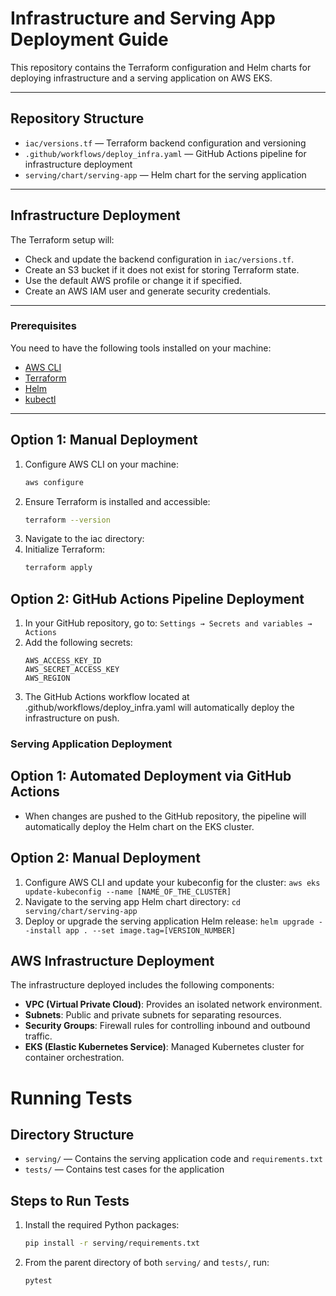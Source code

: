 # Infrastructure and Serving App Deployment Guide

This repository contains the Terraform configuration and Helm charts for deploying infrastructure and a serving application on AWS EKS.

---

## Repository Structure

- `iac/versions.tf` — Terraform backend configuration and versioning
- `.github/workflows/deploy_infra.yaml` — GitHub Actions pipeline for infrastructure deployment
- `serving/chart/serving-app` — Helm chart for the serving application

---

## Infrastructure Deployment

The Terraform setup will:
- Check and update the backend configuration in `iac/versions.tf`.
- Create an S3 bucket if it does not exist for storing Terraform state.
- Use the default AWS profile or change it if specified.
- Create an AWS IAM user and generate security credentials.

---

### Prerequisites

You need to have the following tools installed on your machine:

- [AWS CLI](https://aws.amazon.com/cli/)
- [Terraform](https://www.terraform.io/downloads.html)
- [Helm](https://helm.sh/docs/intro/install/)
- [kubectl](https://kubernetes.io/docs/tasks/tools/)

---

## Option 1: Manual Deployment

1. Configure AWS CLI on your machine:
   ```bash
   aws configure
   ```
2. Ensure Terraform is installed and accessible:
    ```bash
    terraform --version
    ```
3. Navigate to the iac directory:
4. Initialize Terraform:
    ```bash
    terraform apply
    ```
## Option 2: GitHub Actions Pipeline Deployment
1. In your GitHub repository, go to:
    `Settings → Secrets and variables → Actions`
2. Add the following secrets:
    ```
    AWS_ACCESS_KEY_ID
    AWS_SECRET_ACCESS_KEY
    AWS_REGION
    ```
3. The GitHub Actions workflow located at .github/workflows/deploy_infra.yaml will automatically deploy the infrastructure on push.

### Serving Application Deployment
## Option 1: Automated Deployment via GitHub Actions
- When changes are pushed to the GitHub repository, the pipeline will automatically deploy the Helm chart on the EKS cluster.

## Option 2: Manual Deployment
1. Configure AWS CLI and update your kubeconfig for the cluster:
    `aws eks update-kubeconfig --name [NAME_OF_THE_CLUSTER]`
2. Navigate to the serving app Helm chart directory:
    `cd serving/chart/serving-app`
3. Deploy or upgrade the serving application Helm release:
    `helm upgrade --install app . --set image.tag=[VERSION_NUMBER]`

## AWS Infrastructure Deployment

The infrastructure deployed includes the following components:

- **VPC (Virtual Private Cloud)**: Provides an isolated network environment.
- **Subnets**: Public and private subnets for separating resources.
- **Security Groups**: Firewall rules for controlling inbound and outbound traffic.
- **EKS (Elastic Kubernetes Service)**: Managed Kubernetes cluster for container orchestration.

# Running Tests

## Directory Structure

- `serving/` — Contains the serving application code and `requirements.txt`
- `tests/` — Contains test cases for the application

## Steps to Run Tests

1. Install the required Python packages:

   ```bash
   pip install -r serving/requirements.txt
   ```
2. From the parent directory of both `serving/` and `tests/`, run:

   ```bash
   pytest
   ```
